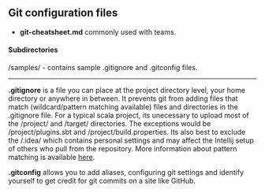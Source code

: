 ## Git configuration files

- **git-cheatsheet.md** commonly used with teams.

#### Subdirectories

/samples/ - contains sample .gitignore and .gitconfig files.

---

**.gitignore** is a file you can place at the project directory level, your home directory or anywhere in between.  It prevents git from adding files that match (wildcard/pattern matching available) files and directories in the .gitignore file.  For a typical scala project, its unecessary to upload most of the /project/ and /target/ directories.  The exceptions would be /project/plugins.sbt and /project/build.properties.  Its also best to exclude the /.idea/ which contains personal settings and may affect the Intellij setup of others who pull from the repository. More information about pattern matching is available [here](https://git-scm.com/docs/gitignore).

**.gitconfig** allows you to add aliases, configuring git settings and identify yourself to get credit for git commits on a site like GitHub.  




